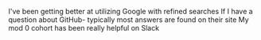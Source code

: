 I've been getting better at utilizing Google with refined searches
If I have a question about GitHub- typically most answers are found on their site
My mod 0 cohort has been really helpful on Slack
